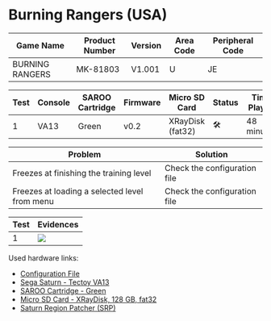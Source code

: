 # Burning Rangers (USA)

| Game Name       | Product Number | Version | Area Code | Peripheral Code |
| --------------- | -------------- | ------- | --------- | --------------- |
| BURNING RANGERS | MK-81803       | V1.001  | U         | JE              |

| Test | Console | SAROO Cartridge | Firmware | Micro SD Card    | Status              | Time Played |
| ---- | ------- | --------------- | -------- | ---------------- | ------------------- | ----------- |
| 1    | VA13    | Green           | v0.2     | XRayDisk (fat32) | :hammer_and_wrench: | 48 minutes  |

| Problem                                       | Solution                     |
| --------------------------------------------- | ---------------------------- |
| Freezes at finishing the training level       | Check the configuration file |
| Freezes at loading a selected level from menu | Check the configuration file |

| Test | Evidences                                                                                        |
| ---- | ------------------------------------------------------------------------------------------------ |
| 1    | [![](https://img.youtube.com/vi/niGOHJC6QAs/0.jpg)](https://www.youtube.com/watch?v=niGOHJC6QAs) |

Used hardware links:

- [Configuration File](https://github.com/williamdsw/saroo-configuration-list/blob/master/Regions/Retails/USA/MK-81803/README.md)
- [Sega Saturn - Tectoy VA13](../../../../Info/Consoles/VA13/README.md)
- [SAROO Cartridge - Green](../../../../Info/Cartridges/RetroGameParadiseStore/1.32F/README.md)
- [Micro SD Card - XRayDisk, 128 GB, fat32](../../../../Info/SdCards/XRayDisk/128GB/fat32/README.md)
- [Saturn Region Patcher (SRP)](https://segaxtreme.net/resources/saturn-region-patcher.81/download)
